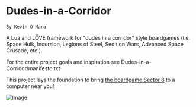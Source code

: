 # Dudes-in-a-Corridor
    By Kevin O'Mara

A Lua and LÖVE framework for "dudes in a corridor" style boardgames (i.e.
Space Hulk, Incursion, Legions of Steel, Sedition Wars, Advanced Space Crusade,
etc.).

For the entire project goals and inspiration see
Dudes-in-a-Corridor/manifesto.txt

This project lays the foundation to bring [the boardgame Sector 8](http://kevinomara.crevado.com/ "Sector 8 artwork: http://kevinomara.crevado.com/") to a computer near you!

![Image](<http://i.imgur.com/ZjGyhUB.png>)
